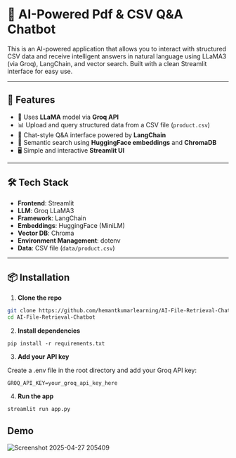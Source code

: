 # 🤖 AI-Powered Pdf & CSV Q&A Chatbot

This is an AI-powered application that allows you to interact with structured CSV data and receive intelligent answers in natural language using LLaMA3 (via Groq), LangChain, and vector search. Built with a clean Streamlit interface for easy use.

---

## 🚀 Features

- 🧠 Uses **LLaMA** model via **Groq API**
- 📊 Upload and query structured data from a CSV file (`product.csv`)
- 💬 Chat-style Q&A interface powered by **LangChain**
- 🔎 Semantic search using **HuggingFace embeddings** and **ChromaDB**
- 🖥️ Simple and interactive **Streamlit UI**

---

## 🛠️ Tech Stack

- **Frontend**: Streamlit
- **LLM**: Groq LLaMA3
- **Framework**: LangChain
- **Embeddings**: HuggingFace (MiniLM)
- **Vector DB**: Chroma
- **Environment Management**: dotenv
- **Data**: CSV file (`data/product.csv`)

---

## 📦 Installation

1. **Clone the repo**

```bash
git clone https://github.com/hemantkumarlearning/AI-File-Retrieval-Chatbot.git
cd AI-File-Retrieval-Chatbot
```

2. **Install dependencies**

```
pip install -r requirements.txt
```

3. **Add your API key**

Create a .env file in the root directory and add your Groq API key:

```
GROQ_API_KEY=your_groq_api_key_here
```
4. **Run the app**

```
streamlit run app.py
```

## Demo

![Screenshot 2025-04-27 205409](https://github.com/user-attachments/assets/67f2e344-c4da-488b-b284-8d37287606db)
